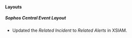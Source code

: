 
#### Layouts
##### Sophos Central Event Layout
- Updated the *Related Incident* to *Related Alerts* in XSIAM.
